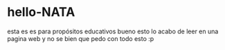 # hello-NATA
esta es es para propósitos educativos 
bueno esto lo acabo de leer en una pagina web y no se bien que pedo con todo esto :p
